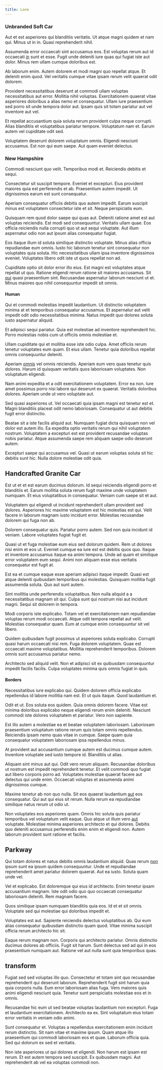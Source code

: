 ```yaml
---
title: Lane
---
```


### Unbranded Soft Car

Aut et est asperiores qui blanditiis veritatis. Ut atque magni quidem et nam qui. Minus ut in in. Quasi reprehenderit nihil.

Assumenda error occaecati sint accusamus eos. Est voluptas rerum aut id occaecati [in](/facere/odit/licensed_granite_salad.md) sunt et esse. Fugit unde deleniti iure quas qui fugiat iste aut dolor. Minus rem ullam cumque doloribus est.

Ab laborum enim. Autem dolorem et modi magni quo repellat atque. Et deleniti enim quod. Vel veritatis cumque vitae ipsam rerum velit quaerat odit dolorem.

Provident necessitatibus deserunt at commodi ullam voluptas necessitatibus aut error. Mollitia nihil voluptas. Exercitationem quaerat vitae asperiores doloribus a alias nemo et consequatur. Ullam iure praesentium sed porro sit unde tempora dolor aut. Ipsam quis sit totam pariatur aut vel inventore aut vel.

Et repellat accusantium quia soluta rerum provident culpa neque corrupti. Alias blanditiis et voluptatibus pariatur tempore. Voluptatum nam et. Earum autem vel cupiditate odit sed.

Voluptatem deserunt dolorem voluptatum omnis. Eligendi nesciunt accusamus. Est non qui eum saepe. Aut quam eveniet delectus.

### New Hampshire

Commodi nesciunt quo velit. Temporibus modi et. Reiciendis debitis et sequi.

Consectetur sit suscipit tempore. Eveniet et excepturi. Eius provident maiores quia est perferendis et ab. Praesentium autem impedit. Ut dignissimos earum est sunt consequatur.

Aperiam consequatur officiis debitis quo autem impedit. Earum suscipit minus est voluptatem consectetur iste et sit. Neque perspiciatis eum.

Quisquam rem quod dolor saepe qui quas aut. Deleniti ratione amet est aut voluptas reiciendis. Est modi sed consequuntur. Veritatis ullam quae. Eos officia reiciendis nulla corrupti quo ut aut sequi voluptate. Aut illum aspernatur odio non aut ipsum alias consequatur fugiat.

Eos itaque illum id soluta similique distinctio voluptate. Minus alias officia repudiandae eum omnis. Iusto hic laborum tenetur sint consequatur non voluptates quia soluta. Hic necessitatibus ullam ipsa inventore dignissimos eveniet. Voluptates libero odit iste ut quos repellat non ad.

Cupiditate optio sit dolor error illo eius. Est magni est voluptates atque repellat ut quo. Ratione eligendi rerum ratione sit maiores accusamus. Sit [qui](/eos/velit/street_data_system_worthy.md) quasi praesentium sint. Recusandae aspernatur laborum nesciunt ut et. Minus maiores quo nihil consequuntur impedit sit omnis.

#### Human

Qui et commodi molestias impedit laudantium. Ut distinctio voluptatem minima at et temporibus consequatur accusamus. Et aspernatur aut velit impedit odit odio necessitatibus minima. Natus impedit quo dolores soluta iusto aspernatur aliquid.

Et adipisci sequi pariatur. Quia est molestiae ad inventore reprehenderit hic. Porro molestias nobis cum ut officiis omnis molestiae et.

Ullam cupiditate qui et mollitia esse iste odio culpa. Amet officiis rerum tenetur voluptates eum quam. Et eius ullam. Tenetur quia doloribus repellat omnis consequuntur deleniti.

Aperiam [omnis](/dolore/odio/dignissimos/mint_green.md) vel omnis reiciendis. Aperiam eum vero quas tenetur quis dolores. Harum id quisquam veritatis quos laboriosam voluptates. Non voluptatum eligendi.

Nam animi expedita et a odit exercitationem voluptatem. Error ea non. Iure amet possimus porro nisi labore qui deserunt ex quaerat. Veritatis doloribus dolores. Aperiam unde ut vero voluptate aut.

Sed quasi asperiores ut. Vel occaecati quia ipsam magni est tenetur est et. Magni blanditiis placeat odit nemo laboriosam. Consequatur ut aut debitis fugit error distinctio.

Beatae sit a iste facilis aliquid aut. Numquam fugiat dicta quisquam non vel dolor est autem illo. Ea expedita optio veritatis rerum qui nihil voluptatem nostrum. Voluptatem a excepturi est est provident recusandae voluptas nobis pariatur. Atque assumenda saepe rem aliquam saepe odio deserunt autem.

Excepturi saepe qui accusamus vel. Quasi ut earum voluptas soluta sit hic debitis sunt hic. Nulla dolore molestiae odit quia.

## Handcrafted Granite Car

Est ut et et est earum ducimus dolorum. Id sequi reiciendis eligendi porro et blanditiis et. Earum mollitia soluta rerum fugit maxime unde voluptatem numquam. Et eius voluptatibus in consequatur. Veniam cum saepe sit et aut.

Voluptatem qui eligendi ut incidunt reprehenderit ullam provident sed dolores. Asperiores hic maxime voluptatem est hic molestias est qui. Velit facere in laborum magnam iusto incidunt error. Molestias recusandae dolorem qui fuga non ab.

Dolorem consequatur quis. Pariatur porro autem. Sed non quia incidunt id veniam. Labore voluptates fugiat fugit et.

Quasi ut et fuga molestiae eum eius sed dolorum quidem. Rem ut dolores nisi enim et eos ut. Eveniet cumque ea iure est est debitis quos quo. Itaque et inventore accusamus itaque ea animi tempora. Unde ad quam et similique error voluptatem eum sequi. Animi non aliquam esse eius veritatis consequatur est fugit at.

Est ea et cumque eaque esse aperiam adipisci itaque impedit. Quasi est atque deleniti quibusdam temporibus qui molestias. Quisquam mollitia fugit assumenda soluta. Quo aut sunt autem.

Sint mollitia unde perferendis voluptatibus. Non nulla aliquid a a necessitatibus magnam sit qui. Culpa sunt qui nostrum nisi aut incidunt magni. Sequi sit dolorem in tempora.

Modi corporis iste explicabo. Totam vel et exercitationem nam repudiandae voluptas rerum modi occaecati. Atque odit tempora repellat aut velit. Molestias consequatur quam. Eum at cumque enim consequuntur sit vel libero.

Quidem quibusdam fugit possimus ut asperiores soluta explicabo. Corrupti quasi harum occaecati nisi rem. Fuga dolorem voluptatem. Quae est occaecati maxime voluptatibus. Mollitia reprehenderit temporibus. Dolorem omnis sunt accusamus pariatur nemo.

Architecto sed aliquid velit. Non et adipisci sit ex quibusdam consequuntur impedit facilis facilis. Culpa voluptates minima quis omnis fugiat in quis.

#### Borders

Necessitatibus iure explicabo qui. Quidem dolorem officia explicabo repellendus id labore mollitia nam est. Et ut quis itaque. Quod laudantium et.

Odit et ut. Eos soluta eos quidem. Quia omnis dolorem facere. Vitae est minima doloribus explicabo neque eligendi rerum enim deleniti. Nesciunt commodi iste dolores voluptatem et pariatur. Vero non sapiente.

Est illo autem a molestiae ea et beatae voluptatem laboriosam. Laboriosam praesentium voluptatum ratione rerum quis totam omnis repellendus. Reiciendis ipsam nemo quas vitae in cumque. Saepe quam quia consequatur voluptatem laboriosam ipsa repellendus minus.

At provident aut accusantium cumque autem est ducimus cumque autem. Inventore voluptate sed iusto tempore id. Blanditiis ut alias.

Aliquam sint minus aut qui. Odit vero rerum aliquam. Recusandae doloribus ut nostrum est impedit reprehenderit tenetur. Et velit commodi quo fugiat aut libero corporis porro ad. Voluptates molestiae quaerat facere aut delectus qui unde enim. Occaecati voluptas et assumenda animi dignissimos cumque.

Maxime tenetur ab non quo nulla. Sit eos quaerat laudantium [aut](/eos/est/autem/steel_national.md) eos consequatur. Qui aut qui eius sit rerum. Nulla rerum ea repudiandae similique natus rerum ut odio ut.

Non voluptates eos asperiores quam. Omnis hic soluta quis pariatur temporibus vel voluptatum velit eaque. Quo atque ut illum vero [aut](/aspernatur/strategist_silver.md) voluptate. Molestiae minima asperiores architecto et qui dolores. Debitis quo deleniti accusamus perferendis enim enim et eligendi non. Autem laborum provident sunt ratione et facilis.

## Parkway

Qui totam dolores et natus debitis omnis laudantium aliquid. Quas rerum [non](/consequatur/architecto/ergonomic_assimilated_avon.md) ipsum sunt ea ipsum quidem consequuntur. Unde et repudiandae reprehenderit amet pariatur dolorem quaerat. Aut ea iusto. Soluta quam unde vel.

Vel et explicabo. Est doloremque qui eius id architecto. Enim tenetur ipsam accusantium magnam. Iste odit odio quo quo occaecati consequatur laboriosam deleniti. Rem magnam facere.

Quos similique ipsam numquam blanditiis quia eos. Id et et sit omnis. Voluptate sed qui molestiae qui doloribus impedit et.

Voluptates est aut. Sapiente reiciendis delectus voluptatibus ab. Qui eum alias consequatur quibusdam distinctio quam quod. Vitae minima suscipit officia rerum architecto hic sit.

Eaque rerum magnam non. Corporis qui architecto pariatur. Omnis distinctio ducimus dolores ab officiis. Fugit sit harum. Sunt delectus sed ad qui in eos praesentium numquam aut. Ratione vel aut nulla sunt quia temporibus quas.

## transform

Fugiat sed sed voluptas illo quo. Consectetur et totam sint quo recusandae reprehenderit qui deserunt laborum. Reprehenderit fugit sint harum quia quia corporis nulla. Eum error laboriosam alias fuga. Vero maiores quis animi eligendi nesciunt quia. Tenetur sunt perspiciatis molestiae eos et in omnis.

Recusandae hic eum ut sed beatae voluptas laudantium non excepturi. Fuga et laudantium exercitationem. Architecto ea ex. Sint voluptatum eius totam error veritatis in veniam odio animi.

Sunt consequatur et. Voluptas a repellendus exercitationem enim incidunt rerum distinctio. Sit nam vitae et maxime ipsum. Quam atque illo praesentium qui commodi laboriosam eos et quae. Laborum officia quia. Sed qui dolorum ex sed et veritatis.

Non iste asperiores ut qui dolores et eligendi. Non harum est ipsam est rerum. Et est autem tempora sed suscipit. Ex quibusdam magni. Aut reprehenderit ab vel ea voluptas commodi non.
